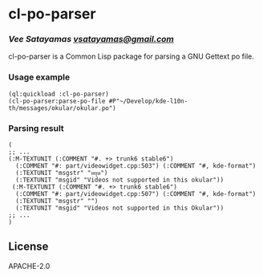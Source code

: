 # cl-po-parser
### _Vee Satayamas <vsatayamas@gmail.com>_

cl-po-parser is a Common Lisp package for parsing a GNU Gettext po file.

### Usage example

```Lisp
(ql:quickload :cl-po-parser)
(cl-po-parser:parse-po-file #P"~/Develop/kde-l10n-th/messages/okular/okular.po")
```

### Parsing result

```Lisp
(
;; ...
(:M-TEXTUNIT (:COMMENT "#. +> trunk6 stable6")
  (:COMMENT "#: part/videowidget.cpp:503") (:COMMENT "#, kde-format")
  (:TEXTUNIT "msgstr" "หยุด")
  (:TEXTUNIT "msgid" "Videos not supported in this okular"))
 (:M-TEXTUNIT (:COMMENT "#. +> trunk6 stable6")
  (:COMMENT "#: part/videowidget.cpp:507") (:COMMENT "#, kde-format")
  (:TEXTUNIT "msgstr" "")
  (:TEXTUNIT "msgid" "Videos not supported in this Okular"))
;; ...
)
```

## License

APACHE-2.0

